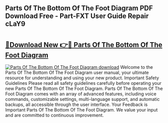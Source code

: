 ## Parts Of The Bottom Of The Foot Diagram PDF Download Free - Part-FXT User Guide Repair cLaY9

# <h2><a href="http://dflr34k.blite.top/?on=Parts+Of+The+Bottom+Of+The+Foot+Diagram">🔗Download New 👉🔴 Parts Of The Bottom Of The Foot Diagram</a></h2>

[![Parts Of The Bottom Of The Foot Diagram download](https://i.imgur.com/lujVjoI.png)](http://dflr34k.blite.top/?on=Parts+Of+The+Bottom+Of+The+Foot+Diagram)
Welcome to the Parts Of The Bottom Of The Foot Diagram user manual, your ultimate resource for understanding and using your new product. Important Safety Guidelines Please read all safety guidelines carefully before operating your new Parts Of The Bottom Of The Foot Diagram. Parts Of The Bottom Of The Foot Diagram comes with an array of advanced features, including voice commands, customizable settings, multi-language support, and automatic backups, all accessible through the user interface. Your Feedback is Important Parts Of The Bottom Of The Foot Diagram. We value your input and are committed to continuous improvement.
